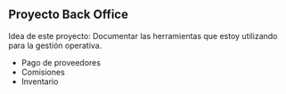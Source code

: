 ## Proyecto Back Office

Idea de este proyecto: Documentar las herramientas que estoy utilizando para la gestión operativa.

- Pago de proveedores
- Comisiones
- Inventario
